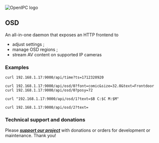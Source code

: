 ![OpenIPC logo][logo]

## OSD

An all-in-one daemon that exposes an HTTP frontend to
- adjust settings ;
- manage OSD regions ;
- stream AV content on supported IP cameras

### Examples

```
curl 192.168.1.17:9000/api/time?ts=1712320920

curl 192.168.1.17:9000/api/osd/0?font=comic&size=32.0&text=Frontdoor
curl 192.168.1.17:9000/api/osd/0?posy=72

curl "192.168.1.17:9000/api/osd/1?text=$B C:$C M:$M"

curl 192.168.1.17:9000/api/osd/2?text=
```

### Technical support and donations

Please **_[support our project](https://openipc.org/support-open-source)_** with donations or orders for development or maintenance. Thank you!

[logo]: https://openipc.org/assets/openipc-logo-black.svg

